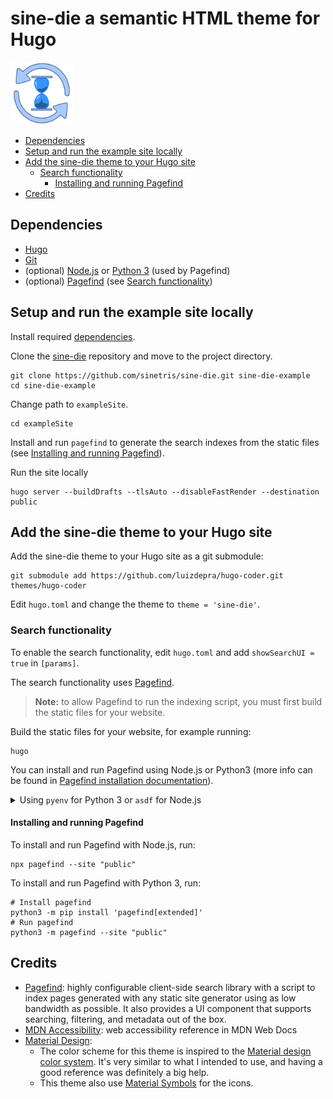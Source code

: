 # sine-die a semantic HTML theme for Hugo

<img
  src="assets/images/sine-die-logo.svg"
  width="100"
  style="max-width: 80%"
  alt="sine-die"
/>

- [Dependencies](#dependencies)
- [Setup and run the example site locally](#setup-and-run-the-example-site-locally)
- [Add the sine-die theme to your Hugo site](#add-the-sine-die-theme-to-your-hugo-site)
  - [Search functionality](#search-functionality)
    - [Installing and running Pagefind](#installing-and-running-pagefind)
- [Credits](#credits)

## Dependencies

- [Hugo][hugo]
- [Git][git]
- (optional) [Node.js][node-js] or [Python 3][python]
  (used by Pagefind)
- (optional) [Pagefind][pagefind] (see [Search functionality](#search-functionality))

## Setup and run the example site locally

Install required [dependencies](#dependencies).

Clone the [sine-die](https://github.com/sinetris/sine-die) repository and move
to the project directory.

```shell
git clone https://github.com/sinetris/sine-die.git sine-die-example
cd sine-die-example
```

Change path to `exampleSite`.

```shell
cd exampleSite
```

Install and run `pagefind` to generate the search indexes from the static files
(see [Installing and running Pagefind](#installing-and-running-pagefind)).

Run the site locally

```shell
hugo server --buildDrafts --tlsAuto --disableFastRender --destination public
```

## Add the sine-die theme to your Hugo site

Add the sine-die theme to your Hugo site as a git submodule:

```shell
git submodule add https://github.com/luizdepra/hugo-coder.git themes/hugo-coder
```

Edit `hugo.toml` and change the theme to `theme = 'sine-die'`.

### Search functionality

To enable the search functionality, edit `hugo.toml` and add `showSearchUI = true`
in `[params]`.

The search functionality uses [Pagefind][pagefind].

> **Note:** to allow Pagefind to run the indexing script, you must first build
> the static files for your website.

Build the static files for your website, for example running:

```shell
hugo
```

You can install and run Pagefind using Node.js or Python3 (more info can be
found in [Pagefind installation documentation][pagefind-installation]).

<details>
  <summary>
    Using <code>pyenv</code> for Python 3 or <code>asdf</code> for Node.js
  </summary>

  If you want to use **Python 3** and are using [pyenv][pyenv], you can install
  Python 3 running:

  ```shell
  pyenv install
  ```

  If you want to use **Node.js** and are using [asdf][asdf], you can install
  Node.js running:

  ```shell
  # Install Node.js plugin for asdf
  asdf plugin add nodejs https://github.com/asdf-vm/asdf-nodejs.git
  # Run 'asdf set nodejs latest' if you want to update Node.js to the latest version.
  # Install Node.js
  asdf install
  ```

</details>

#### Installing and running Pagefind

To install and run Pagefind with Node.js, run:

```shell
npx pagefind --site "public"
```

To install and run Pagefind with Python 3, run:

```shell
# Install pagefind
python3 -m pip install 'pagefind[extended]'
# Run pagefind
python3 -m pagefind --site "public"
```

## Credits

- [Pagefind][pagefind]: highly configurable client-side search
  library with a script to index pages generated with any static site generator
  using as low bandwidth as possible. It also provides a UI component that
  supports searching, filtering, and metadata out of the box.
- [MDN Accessibility][mdn-accessibility]:
  web accessibility reference in MDN Web Docs
- [Material Design][material-design]:
  - The color scheme for this theme is inspired to the [Material design color system][material-design-color-system].
    It's very similar to what I intended to use, and having a good reference
    was definitely a big help.
  - This theme also use [Material Symbols][material-symbols] for
    the icons.

[asdf]: <https://asdf-vm.com/> "asdf: The Multiple Runtime Version Manager"
[git]: <https://git-scm.com/> "Git: distributed version control system"
[hugo]: <https://gohugo.io> "Hugo: open-source static site generators"
[material-design-color-system]: <https://m3.material.io/styles/color/the-color-system/key-colors-tones> "Material design color system"
[material-design]: <https://m3.material.io> "Material Design"
[material-symbols]: <https://fonts.google.com/icons> "Material Symbols"
[mdn-accessibility]: <https://developer.mozilla.org/en-US/docs/Web/Accessibility> "mdn - Accessibility"
[node-js]: <https://nodejs.org> "Node.js"
[pagefind-installation]: <https://pagefind.app/docs/installation/> "Pagefind installation"
[pagefind]: <https://pagefind.app/> "Pagefind"
[pyenv]: <https://github.com/pyenv/pyenv> "pyenv: Simple Python version management"
[python]: <https://www.python.org/> "Python"
